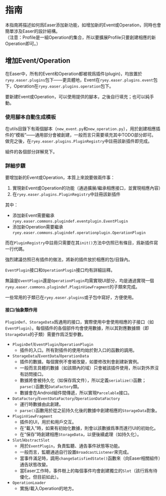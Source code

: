 指南
======

本指南將描述如何爲Easer添加新功能，如增加新的Event或Operation，同時也會簡單涉及Easer的設計結構。  
（注意：Profile是一組Operation的集合，所以要擴展Profile只要創建相應的新Operation即可。）

增加Event/Operation
------

在Easer中，所有的Event和Operation都被視爲插件(plugin)，均放置於`ryey.easer.plugins`包下——更具體地，Event在`ryey.easer.plugins.event`包下，Operation在`ryey.easer.plugins.operation`包下。

要新建Event或Operation，可以使用提供的腳本，之後自行填充；也可以純手動。

### 使用腳本自動生成模板

在utils目錄下有兩個腳本（`new_event.py`和`new_operation.py`），用於創建相應插件的“模板”——通用部分會被創建，一般而言只需要填充其中TODO部分即可。
做完之後，在`ryey.easer.plugins.PluginRegistry`中註冊該新插件即完成。

組件的各個部分詳解見下。

### 詳細步驟

要增加新的Event或Operation，本質上來說要做兩件事：

1. 實現新Event或Operation的功能（通過擴展/繼承相應接口，並實現相應內容）
2. 在`ryey.easer.plugins.PluginRegistry`中註冊該新插件

其中：

* 添加新Event需要繼承`ryey.easer.commons.plugindef.eventplugin.EventPlugin`
* 添加新Operation需要繼承`ryey.easer.commons.plugindef.operationplugin.OperationPlugin`

而在`PluginRegistry`中註冊只需要在其`init()`方法中仿照已有條目，爲新插件寫一行代碼。

強烈建議仿照已有插件的做法，將新的插件放於相應的包/目錄內。

`EventPlugin`接口和`OperationPlugin`接口均有詳細註釋。

無論是`EventPlugin`還是`OperationPlugin`均需實現UI部分，均是通過實現一個`ryey.easer.commons.plugindef.PluginViewFragment`的子類來完成。

一些常用的子類已在`ryey.easer.plugins`或子包中寫好，方便使用。

#### 接口/抽象類作用

`PluginDef`、`StorageData`爲通用的接口，實際使用中會使用相應的子接口（如`EventPlugin`）。每個插件的各個部件均會使用數據，所以其對應數據類（即`StorageData`的子類）需要作爲泛型參數。

* `PluginDef`/`EventPlugin`/`OperationPlugin`
	* 插件的入口。所有對插件的使用均始於對入口的函數的調用。
* `StorageData`/`EventData`/`OperationData`
	* 插件的數據。每個實例不會被改變，如要修改則會創建新實例。
	* 一般而言具體的數據（如該類內的域）只會被該插件使用，所以對外界沒有訪問接口。
	* 數據將會被持久化（如保存爲文件），所以定義`serialize()`函數；`parse()`函數見`DataFactory`類。
	* 數據會在Android組件間傳遞，所以實現`Parcelable`接口。
* `DataFactory`/`EventDataFactory`/`OperationDataFactory`
	* 運行時數據由此創建。
	* `parse()`函數用於從之前持久化後的數據中創建相應的`StorageData`對象。
* `PluginViewFragment`
	* 插件的UI，用於和用戶交互。
	* 在“載入”時，如果有初始化數據，則會以該數據爲準而進行UI的初始化。
	* 在“保存”時創建相應`StorageData`，以便後續處理（如持久化）。
* `Slot`/`AbstractSlot`
	* 用於`EventPlugin`，負責監聽、通告事件狀態等功能。
	* 一般而言，監聽通過自行設置`BroadcastListener`來完成。
	* 當事件滿足時，調用`changeSatisfiedState()`函數來（向Easer相關組件）通告狀態改變。
	* 當Easer工作時，事件樹上的每個事件均會創建獨立的`Slot`（該行爲有待優化，但目前如此）。
* `OperationLoader`
	* 實施/載入Operation的地方。

